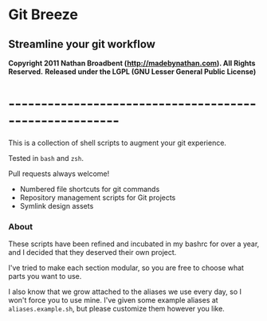 # Git Breeze
## Streamline your git workflow

**Copyright 2011 Nathan Broadbent (http://madebynathan.com). All Rights Reserved.**
**Released under the LGPL (GNU Lesser General Public License)**

# -------------------------------------------------------

This is a collection of shell scripts to augment your git experience.

Tested in `bash` and `zsh`.


Pull requests always welcome!


* Numbered file shortcuts for git commands
* Repository management scripts for Git projects
* Symlink design assets


### About

These scripts have been refined and incubated in my bashrc for over a year,
and I decided that they deserved their own project.

I've tried to make each section modular, so you are free to choose what parts you want to use.

I also know that we grow attached to the aliases we use every day, so I won't force you to use mine.
I've given some example aliases at `aliases.example.sh`, but please customize them however you like.


